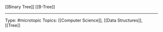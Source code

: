 [[Binary Tree]]
[[B-Tree]]
___
Type: #microtopic 
Topics: [[Computer Science]], [[Data Structures]], [[Tree]]

